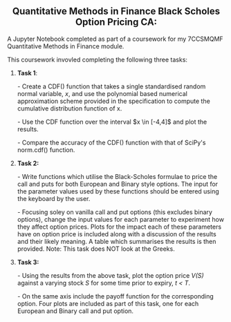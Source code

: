 <center><h2>Quantitative Methods in Finance Black Scholes Option Pricing CA:</h2></center>
A Jupyter Notebook completed as part of a coursework for my 7CCSMQMF Quantitative Methods in Finance module.
<p>This coursework invovled completing the following three tasks: </p>
<ol>
  <li>
    <b>Task 1</b>:
    <p>- Create a CDF() function that takes a single standardised random normal variable, <i>x</i>, and use the polynomial based numerical approximation scheme provided in the specification to compute the cumulative distribution function of x.</p>
    <p>- Use the CDF function over the interval $x \in [-4,4]$ and plot the results.</p>
    <p>- Compare the accuracy of the CDF() function with that of SciPy's norm.cdf() function.</p>
  </li>
  
  <li>
    <b>Task 2:</b>
    <p>- Write functions which utilise the Black-Scholes formulae to price the call and puts for both European and Binary style options. The input for the parameter values used by these functions should be entered using the keyboard by the user.</p>
    <p>- Focusing soley on vanilla call and put options (this excludes binary options), change the input values  for each parameter to experiment how they affect option prices. Plots for the impact each of these parameters have on option price is included along with a discussion of the results and their likely meaning. A table which summarises the results is then provided. Note: This task does NOT look at the Greeks.</p>
  </li>
  
  <li>
    <b>Task 3:</b>
    <p>- Using the results from the above task, plot the option price <i>V(S)</i> against a varying stock <i>S</i> for some time prior to expiry, <i>t  < T</i>.</p>
      <p>- On the same axis include the payoff function for the corresponding option. Four plots are included as part of this task, one for each European and Binary call and put option.</p>
  </li>
</ol>

